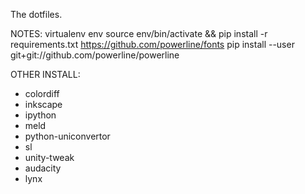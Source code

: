 The dotfiles.

NOTES:
virtualenv env
source env/bin/activate && pip install -r requirements.txt
https://github.com/powerline/fonts
pip install --user git+git://github.com/powerline/powerline

OTHER INSTALL:
* colordiff
* inkscape
* ipython
* meld
* python-uniconvertor
* sl
* unity-tweak
* audacity
* lynx
